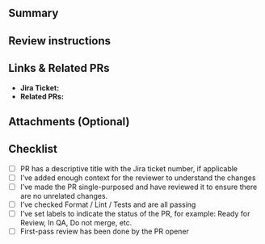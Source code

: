 ## Summary

<!-- Fill in a brief summary of what your code is doing, including a short bulleted list of proposed changes -->

## Review instructions

<!-- How should a reviewer double check your work? -->

## Links & Related PRs

<!-- Provide any relevant links, including Jira (issue) ticket and related PRs to help the reviewer -->

- **Jira Ticket:**
- **Related PRs:**

## Attachments (Optional)

<!-- Include screenshots or gif images when it is necessary to clarify the context or the scope of the changes -->

## Checklist

- [ ] PR has a descriptive title with the Jira ticket number, if applicable
- [ ] I’ve added enough context for the reviewer to understand the changes
- [ ] I’ve made the PR single-purposed and have reviewed it to ensure there are no unrelated changes.
- [ ] I’ve checked Format / Lint / Tests and are all passing
- [ ] I’ve set labels to indicate the status of the PR, for example: Ready for Review, In QA, Do not merge, etc.
- [ ] First-pass review has been done by the PR opener
